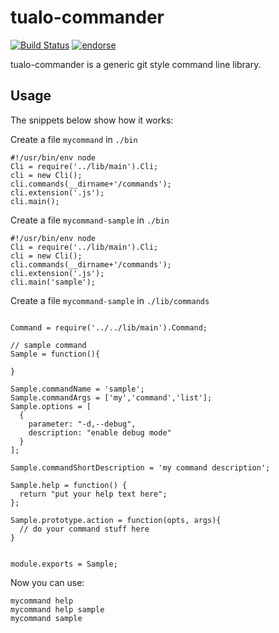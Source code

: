 # tualo-commander
[![Build Status](https://secure.travis-ci.org/tualo/tualo-commander.png)](http://travis-ci.org/tualo/tualo-commander)
[![endorse](https://api.coderwall.com/thomashoffmann1979/endorsecount.png)](https://coderwall.com/thomashoffmann1979)

tualo-commander is a generic git style command line library.

## Usage

The snippets below show how it works:

Create a file `mycommand` in `./bin`
```
#!/usr/bin/env node
Cli = require('../lib/main').Cli;
cli = new Cli();
cli.commands(__dirname+'/commands');
cli.extension('.js');
cli.main();
```

Create a file `mycommand-sample` in `./bin`
```
#!/usr/bin/env node
Cli = require('../lib/main').Cli;
cli = new Cli();
cli.commands(__dirname+'/commands');
cli.extension('.js');
cli.main('sample');
```

Create a file `mycommand-sample` in `./lib/commands`
```

Command = require('../../lib/main').Command;

// sample command
Sample = function(){

}

Sample.commandName = 'sample';
Sample.commandArgs = ['my','command','list'];
Sample.options = [
  {
    parameter: "-d,--debug",
    description: "enable debug mode"
  }
];

Sample.commandShortDescription = 'my command description';

Sample.help = function() {
  return "put your help text here";
};

Sample.prototype.action = function(opts, args){
  // do your command stuff here
}


module.exports = Sample;
```

Now you can use:
```
mycommand help
mycommand help sample
mycommand sample
```
